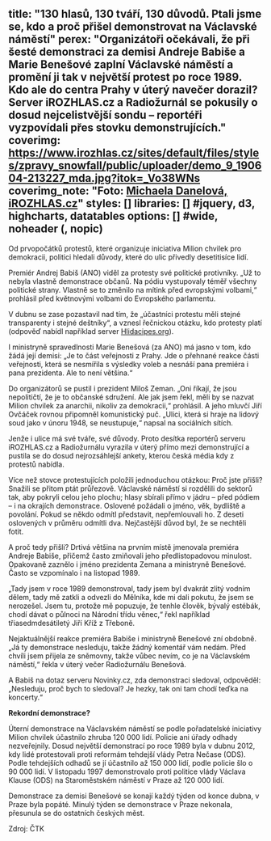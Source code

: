 title: "130 hlasů, 130 tváří, 130 důvodů. Ptali jsme se, kdo a proč přišel demonstrovat na Václavské náměstí"
perex: "Organizátoři očekávali, že při šesté demonstraci za demisi Andreje Babiše a Marie Benešové zaplní Václavské náměstí a promění ji tak v největší protest po roce 1989. Kdo ale do centra Prahy v úterý navečer dorazil? Server iROZHLAS.cz a Radiožurnál se pokusily o dosud nejcelistvější sondu – reportéři vyzpovídali přes stovku demonstrujících."
coverimg: https://www.irozhlas.cz/sites/default/files/styles/zpravy_snowfall/public/uploader/demo_9_190604-213227_mda.jpg?itok=_Vo38WNs
coverimg_note: "Foto: <a href='https://www.irozhlas.cz/michaela-danelova-5270376'>Michaela Danelová, iROZHLAS.cz</a>"
styles: []
libraries: [] #jquery, d3, highcharts, datatables
options: [] #wide, noheader (, nopic)
---
Od prvopočátků protestů, které organizuje iniciativa Milion chvilek pro demokracii, politici hledali důvody, které do ulic přivedly desetitisíce lidí.

Premiér Andrej Babiš (ANO) viděl za protesty své politické protivníky. „Už to nebyla vlastně demonstrace občanů. Na pódiu vystupovaly téměř všechny politické strany. Vlastně se to změnilo na mítink před evropskými volbami,“ prohlásil před květnovými volbami do Evropského parlamentu.

V dubnu se zase pozastavil nad tím, že „účastníci protestu měli stejné transparenty i stejné deštníky“, a vznesl řečnickou otázku, kdo protesty platí (odpověď nabídl například server [Hlidacipes.org](https://hlidacipes.org/kdo-plati-demonstrace-proti-babisovi-a-benesove-podivat-se-muze-kazdy/)).

I ministryně spravedlnosti Marie Benešová (za ANO) má jasno v tom, kdo žádá její demisi: „Je to část veřejnosti z Prahy. Jde o přehnané reakce části veřejnosti, která se nesmířila s výsledky voleb a nesnáší pana premiéra i pana prezidenta. Ale to není většina.“

Do organizátorů se pustil i prezident Miloš Zeman. „Oni říkají, že jsou nepolitičtí, že je to občanské sdružení. Ale jak jsem řekl, měli by se nazvat Milion chvilek za anarchii, nikoliv za demokracii,“ prohlásil. A jeho mluvčí Jiří Ovčáček rovnou připomněl komunistický puč. „Ulici, která si hraje na lidový soud jako v únoru 1948, se neustupuje,“ napsal na sociálních sítích.

Jenže i ulice má své tváře, své důvody. Proto desítka reportérů serveru iROZHLAS.cz a Radiožurnálu vyrazila v úterý přímo mezi demonstrující a pustila se do dosud nejrozsáhlejší ankety, kterou česká média kdy z protestů nabídla.

<wide>
  <div id="anketa-wrapper"></div>
</wide>

Více než stovce protestujících položili jednoduchou otázkou: Proč jste přišli? Snažili se přitom ptát průřezově. Václavské náměstí si rozdělili do sektorů tak, aby pokryli celou jeho plochu; hlasy sbírali přímo v jádru – před pódiem – i na okrajích demonstrace. Oslovené požádali o jméno, věk, bydliště a povolání. Pokud se někdo odmítl představit, nepřemlouvali ho. Z deseti oslovených v průměru odmítli dva. Nejčastější důvod byl, že se nechtěli fotit.

A proč tedy přišli? Drtivá většina na prvním místě jmenovala premiéra Andreje Babiše, přičemž často zmiňovali jeho předlistopadovou minulost. Opakovaně zaznělo i jméno prezidenta Zemana a ministryně Benešové. Často se vzpomínalo i na listopad 1989.

„Tady jsem v roce 1989 demonstroval, tady jsem byl dvakrát zlitý vodním dělem, tady mě zatkli a odvezli do Mělníka, kde mi dali pokutu, že jsem se nerozešel. Jsem tu, protože mě popuzuje, že tenhle člověk, bývalý estébák, chodí dávat o půlnoci na Národní třídu věnec,“ řekl například třiasedmdesátiletý Jiří Kříž z Třeboně. 

Nejaktuálnější reakce premiéra Babiše i ministryně Benešové zní obdobně. „Já ty demonstrace nesleduju, takže žádný komentář vám nedám. Před chvíli jsem přijela ze sněmovny, takže vůbec nevím, co je na Václavském náměstí,“ řekla v úterý večer Radiožurnálu Benešová. 

A Babiš na dotaz serveru Novinky.cz, zda demonstraci sledoval, odpověděl: „Nesleduju, proč bych to sledoval? Je hezky, tak oni tam chodí teďka na koncerty.“

<!-- wide box -->
<div class="b-inline"><div class="b-inline__wrap"><div class="b-inline__content"><div class="text-sm">
    <p>
    <b>Rekordní demonstrace?</b>
    </p>
  <p>
    </p><p>Úterní demonstrace na Václavském náměstí se podle pořadatelské iniciativy Milion chvilek účastnilo zhruba 120 000 lidí. Policie ani úřady odhady nezveřejnily. Dosud největší demonstrací po roce 1989 byla v dubnu 2012, kdy lidé protestovali proti reformám tehdejší vlády Petra Nečase (ODS). Podle tehdejších odhadů se jí účastnilo až 150 000 lidí, podle policie šlo o 90 000 lidí. V listopadu 1997 demonstrovalo proti politice vlády Václava Klause (ODS) na Staroměstském náměstí v Praze až 120 000 lidí.</p><p>
Demonstrace za demisi Benešové se konají každý týden od konce dubna, v Praze byla popáté. Minulý týden se demonstrace v Praze nekonala, přesunula se do ostatních českých měst.</p>Zdroj: ČTK
    <p></p>
</div></div></div></div>
